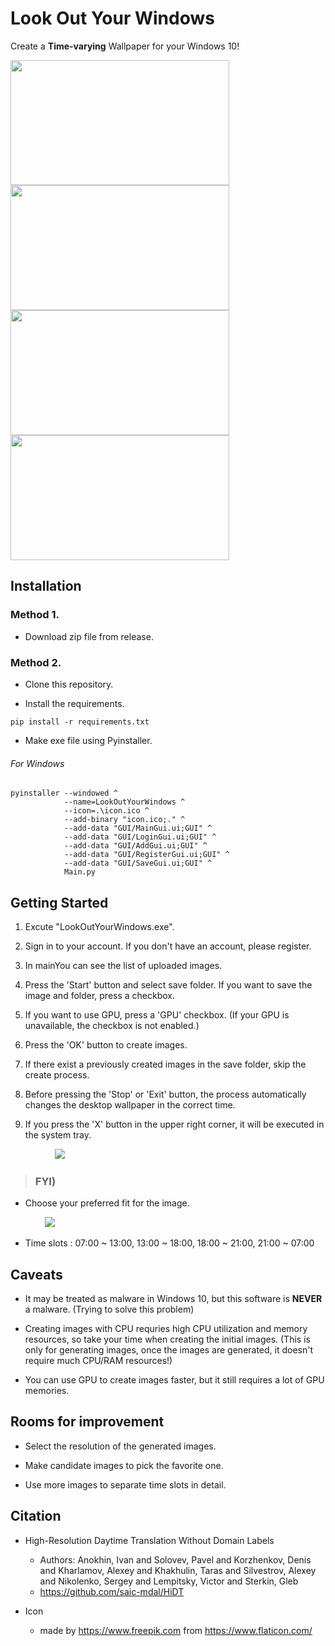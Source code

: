 # Look Out Your Windows

Create a __Time-varying__ Wallpaper for your Windows 10!

<img src="https://user-images.githubusercontent.com/70506921/131011772-1ee3ad3b-4ad4-4b2f-86ca-469234616f3a.jpg" width="350" height="200" margin="5"/> <img src="https://user-images.githubusercontent.com/70506921/131011762-b4a5e378-464b-44b9-8308-a1e94d3069c8.jpg" width="350" height="200"/>
<img src="https://user-images.githubusercontent.com/70506921/131011769-3f1e986a-9c9c-4523-97e9-f18bd4ac5127.jpg" width="350" height="200" margin="5"/> <img src="https://user-images.githubusercontent.com/70506921/131011776-686a98b6-dd65-47f6-b16a-36012450b847.jpg" width="350" height="200"/>

## Installation

### Method 1.
- Download zip file from release.

### Method 2.
- Clone this repository.

- Install the requirements.
```
pip install -r requirements.txt
```

- Make exe file using Pyinstaller.   
###### For Windows
```
pyinstaller --windowed ^
            --name=LookOutYourWindows ^
            --icon=.\icon.ico ^
            --add-binary "icon.ico;." ^
            --add-data "GUI/MainGui.ui;GUI" ^
            --add-data "GUI/LoginGui.ui;GUI" ^
            --add-data "GUI/AddGui.ui;GUI" ^
            --add-data "GUI/RegisterGui.ui;GUI" ^
            --add-data "GUI/SaveGui.ui;GUI" ^
            Main.py
```

## Getting Started
1. Excute "LookOutYourWindows.exe".


2. Sign in to your account. If you don't have an account, please register.


3. In mainYou can see the list of uploaded images.


3. Press the 'Start' button and select save folder. If you want to save the image and folder, press a checkbox.


4. If you want to use GPU, press a 'GPU' checkbox. (If your GPU is unavailable, the checkbox is not enabled.)


5. Press the 'OK' button to create images.


6. If there exist a previously created images in the save folder, skip the create process.


7. Before pressing the 'Stop' or 'Exit' button, the process automatically changes the desktop wallpaper in the correct time.
    

8. If you press the 'X' button in the upper right corner, it will be executed in the system tray.

&nbsp;  &nbsp;  &nbsp;  &nbsp;  &nbsp;  &nbsp;  &nbsp;  &nbsp; &nbsp; <img src="https://user-images.githubusercontent.com/70506921/131242206-f334f748-dd30-409b-8966-860e20551d24.png">


> ### FYI)

- Choose your preferred fit for the image.

&nbsp; &nbsp; &nbsp; &nbsp; &nbsp; &nbsp; &nbsp; <img src="https://user-images.githubusercontent.com/70506921/131244213-e049dd7a-25c6-4b8e-9404-e8e16a76197f.gif">


- Time slots : 07:00 ~ 13:00, 13:00 ~ 18:00, 18:00 ~ 21:00, 21:00 ~ 07:00

## Caveats
- It may be treated as malware in Windows 10, but this software is **NEVER** a malware. (Trying to solve this problem)

- Creating images with CPU requries high CPU utilization and memory resources, so take your time when creating the initial images. (This is only for generating images, once the images are generated, it doesn't require much CPU/RAM resources!)

- You can use GPU to create images faster, but it still requires a lot of GPU memories.

## Rooms for improvement
- Select the resolution of the generated images.

- Make candidate images to pick the favorite one.

- Use more images to separate time slots in detail. 

## Citation
- High-Resolution Daytime Translation Without Domain Labels
    - Authors: Anokhin, Ivan and Solovev, Pavel and Korzhenkov, Denis and Kharlamov, Alexey and Khakhulin,
            Taras and Silvestrov, Alexey and Nikolenko, Sergey and Lempitsky, Victor and Sterkin, Gleb
    - https://github.com/saic-mdal/HiDT

- Icon
    - made by https://www.freepik.com from https://www.flaticon.com/
